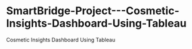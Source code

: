 # SmartBridge-Project---Cosmetic-Insights-Dashboard-Using-Tableau
Cosmetic Insights Dashboard Using Tableau
